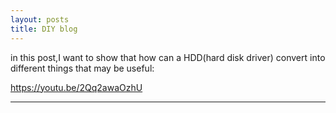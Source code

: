 ```yaml
---
layout: posts
title: DIY blog
---
```

in this post,I want to show that how can a HDD(hard disk driver) convert into different things that may be useful:
  
  <https://youtu.be/2Qq2awaOzhU>




---

